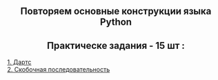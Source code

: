 <h2 style="text-align:center">Повторяем основные конструкции языка Python</h2>

<h2 style="text-align:center"> Практическе задания - 15 шт :</h2>
<div>
<a href="https://github.com/kolesnikovvitaliy/pokolenie_python_oop/tree/main/2_Повторяем_основные_конструкции_языка/2_1_Задачи/2_1_4_Дартс">1. Дартс</a>  &nbsp; 
</div> 
<a href="https://github.com/kolesnikovvitaliy/pokolenie_python_oop/tree/main/2_Повторяем_основные_конструкции_языка/2_1_Задачи/2_1_5_Скобочная_последовательность">2. Скобочная последовательность</a>  &nbsp; 
</div> 